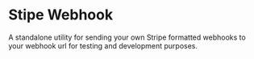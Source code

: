 # Stipe Webhook

A standalone utility for sending your own Stripe formatted webhooks to your webhook url 
for testing and development purposes. 